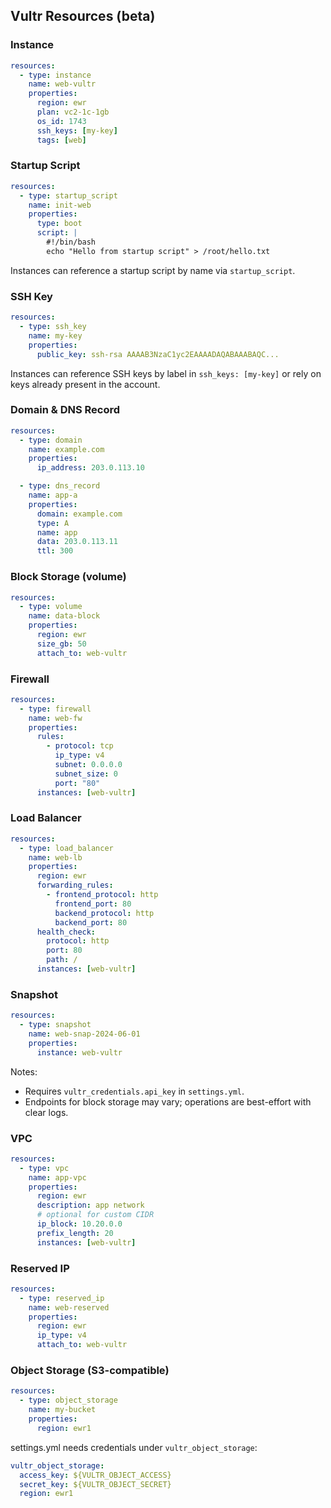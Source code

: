## Vultr Resources (beta)

### Instance

```yaml
resources:
  - type: instance
    name: web-vultr
    properties:
      region: ewr
      plan: vc2-1c-1gb
      os_id: 1743
      ssh_keys: [my-key]
      tags: [web]
```



### Startup Script

```yaml
resources:
  - type: startup_script
    name: init-web
    properties:
      type: boot
      script: |
        #!/bin/bash
        echo "Hello from startup script" > /root/hello.txt
```

Instances can reference a startup script by name via `startup_script`.

### SSH Key

```yaml
resources:
  - type: ssh_key
    name: my-key
    properties:
      public_key: ssh-rsa AAAAB3NzaC1yc2EAAAADAQABAAABAQC...
```

Instances can reference SSH keys by label in `ssh_keys: [my-key]` or rely on keys already present in the account.
### Domain & DNS Record

```yaml
resources:
  - type: domain
    name: example.com
    properties:
      ip_address: 203.0.113.10

  - type: dns_record
    name: app-a
    properties:
      domain: example.com
      type: A
      name: app
      data: 203.0.113.11
      ttl: 300
```

### Block Storage (volume)

```yaml
resources:
  - type: volume
    name: data-block
    properties:
      region: ewr
      size_gb: 50
      attach_to: web-vultr
```

### Firewall

```yaml
resources:
  - type: firewall
    name: web-fw
    properties:
      rules:
        - protocol: tcp
          ip_type: v4
          subnet: 0.0.0.0
          subnet_size: 0
          port: "80"
      instances: [web-vultr]
```

### Load Balancer

```yaml
resources:
  - type: load_balancer
    name: web-lb
    properties:
      region: ewr
      forwarding_rules:
        - frontend_protocol: http
          frontend_port: 80
          backend_protocol: http
          backend_port: 80
      health_check:
        protocol: http
        port: 80
        path: /
      instances: [web-vultr]
```

### Snapshot

```yaml
resources:
  - type: snapshot
    name: web-snap-2024-06-01
    properties:
      instance: web-vultr
```

Notes:
- Requires `vultr_credentials.api_key` in `settings.yml`.
- Endpoints for block storage may vary; operations are best-effort with clear logs.

### VPC

```yaml
resources:
  - type: vpc
    name: app-vpc
    properties:
      region: ewr
      description: app network
      # optional for custom CIDR
      ip_block: 10.20.0.0
      prefix_length: 20
      instances: [web-vultr]
```

### Reserved IP

```yaml
resources:
  - type: reserved_ip
    name: web-reserved
    properties:
      region: ewr
      ip_type: v4
      attach_to: web-vultr
```

### Object Storage (S3-compatible)

```yaml
resources:
  - type: object_storage
    name: my-bucket
    properties:
      region: ewr1
```

settings.yml needs credentials under `vultr_object_storage`:

```yaml
vultr_object_storage:
  access_key: ${VULTR_OBJECT_ACCESS}
  secret_key: ${VULTR_OBJECT_SECRET}
  region: ewr1
```
